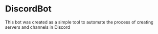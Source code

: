 # DiscordBot
This bot was created as a simple tool to automate the process of creating servers and channels in Discord
